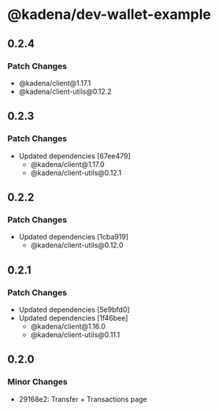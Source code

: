 # @kadena/dev-wallet-example

## 0.2.4

### Patch Changes

- @kadena/client\@1.17.1
- @kadena/client-utils\@0.12.2

## 0.2.3

### Patch Changes

- Updated dependencies \[67ee479]
  - @kadena/client\@1.17.0
  - @kadena/client-utils\@0.12.1

## 0.2.2

### Patch Changes

- Updated dependencies \[1cba919]
  - @kadena/client-utils\@0.12.0

## 0.2.1

### Patch Changes

- Updated dependencies \[5e9bfd0]
- Updated dependencies \[1f46bee]
  - @kadena/client\@1.16.0
  - @kadena/client-utils\@0.11.1

## 0.2.0

### Minor Changes

- 29168e2: Transfer + Transactions page
